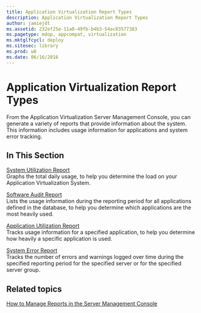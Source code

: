 ```yaml
---
title: Application Virtualization Report Types
description: Application Virtualization Report Types
author: jamiejdt
ms.assetid: 232ef25e-11a0-49fb-b4b3-54ac83577383
ms.pagetype: mdop, appcompat, virtualization
ms.mktglfcycl: deploy
ms.sitesec: library
ms.prod: w8
ms.date: 06/16/2016
---
```



# Application Virtualization Report Types


From the Application Virtualization Server Management Console, you can generate a variety of reports that provide information about the system. This information includes usage information for applications and system error tracking.

## In This Section


<a href="" id="system-utilization-report"></a>[System Utilization Report](system-utilization-reportserver.md)  
Graphs the total daily usage, to help you determine the load on your Application Virtualization System.

<a href="" id="software-audit-report"></a>[Software Audit Report](software-audit-reportserver.md)  
Lists the usage information during the reporting period for all applications defined in the database, to help you determine which applications are the most heavily used.

<a href="" id="application-utilization-report"></a>[Application Utilization Report](application-utilization-reportserver.md)  
Tracks usage information for a specified application, to help you determine how heavily a specific application is used.

<a href="" id="system-error-report"></a>[System Error Report](system-error-reportserver.md)  
Tracks the number of errors and warnings logged over time during the specified reporting period for the specified server or for the specified server group.

## Related topics


[How to Manage Reports in the Server Management Console](how-to-manage-reports-in-the-server-management-console.md)

 

 





